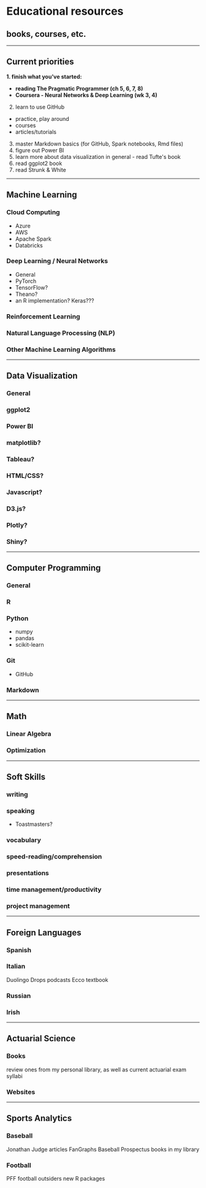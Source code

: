 # Educational resources
## books, courses, etc.

---

## Current priorities
**1. finish what you've started:**
  - **reading The Pragmatic Programmer (ch 5, 6, 7, 8)**
  - **Coursera - Neural Networks & Deep Learning (wk 3, 4)**
2. learn to use GitHub
  - practice, play around
  - courses
  - articles/tutorials
3. master Markdown basics (for GitHub, Spark notebooks, Rmd files)
4. figure out Power BI
5. learn more about data visualization in general - read Tufte's book
6. read ggplot2 book
7. read Strunk & White

---

## Machine Learning
### Cloud Computing
- Azure
- AWS
- Apache Spark
- Databricks
### Deep Learning / Neural Networks
- General
- PyTorch
- TensorFlow?
- Theano?
- an R implementation? Keras???
### Reinforcement Learning
### Natural Language Processing (NLP)
### Other Machine Learning Algorithms

---

## Data Visualization
### General
### ggplot2
### Power BI
### matplotlib?
### Tableau?
### HTML/CSS?
### Javascript?
### D3.js?
### Plotly?
### Shiny?


---

## Computer Programming
### General
### R
### Python
- numpy
- pandas
- scikit-learn
### Git
- GitHub
### Markdown

---

## Math
### Linear Algebra
### Optimization

---

## Soft Skills
### writing
### speaking
- Toastmasters?
### vocabulary
### speed-reading/comprehension
### presentations
### time management/productivity
### project management

---

## Foreign Languages
### Spanish
### Italian
Duolingo
Drops
podcasts
Ecco textbook
### Russian
### Irish

---

## Actuarial Science
### Books
review ones from my personal library, as well as current actuarial exam syllabi
### Websites

---

## Sports Analytics
### Baseball
Jonathan Judge articles
FanGraphs
Baseball Prospectus
books in my library

### Football
PFF
football outsiders
new R packages
